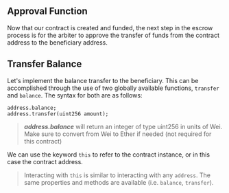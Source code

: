 ## Approval Function

Now that our contract is created and funded, the next step in the escrow process is for the arbiter to approve the transfer of funds from the contract address to the beneficiary address.

## Transfer Balance

Let's implement the balance transfer to the beneficiary. This can be accomplished through the use of two globally available functions, ```transfer``` and ```balance```. The syntax for both are as follows:

```
address.balance;
address.transfer(uint256 amount);
```
> ***address.balance*** will return an integer of type uint256 in units of Wei. Make sure to convert from Wei to Ether if needed (not required for this contract)

We can use the keyword ```this``` to refer to the contract instance, or in this case the contract address.

>  Interacting with `this` is similar to interacting with any `address`. The same properties and methods are available (i.e. `balance`, `transfer`).
